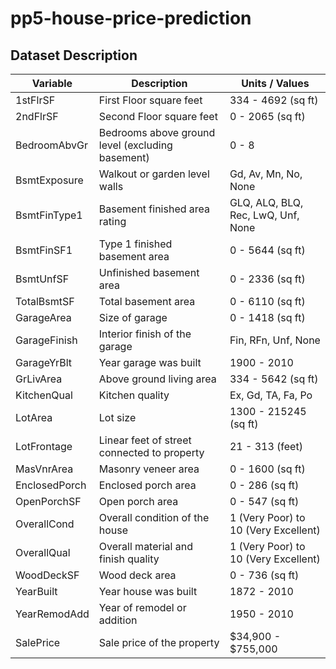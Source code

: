 # pp5-house-price-prediction

## Dataset Description

| Variable        | Description                                                | Units / Values                                                                 |
|----------------|------------------------------------------------------------|--------------------------------------------------------------------------------|
| 1stFlrSF        | First Floor square feet                                    | 334 - 4692 (sq ft)                                                             |
| 2ndFlrSF        | Second Floor square feet                                   | 0 - 2065 (sq ft)                                                               |
| BedroomAbvGr    | Bedrooms above ground level (excluding basement)           | 0 - 8                                                                          |
| BsmtExposure    | Walkout or garden level walls                              | Gd, Av, Mn, No, None                                                           |
| BsmtFinType1    | Basement finished area rating                              | GLQ, ALQ, BLQ, Rec, LwQ, Unf, None                                             |
| BsmtFinSF1      | Type 1 finished basement area                              | 0 - 5644 (sq ft)                                                               |
| BsmtUnfSF       | Unfinished basement area                                   | 0 - 2336 (sq ft)                                                               |
| TotalBsmtSF     | Total basement area                                        | 0 - 6110 (sq ft)                                                               |
| GarageArea      | Size of garage                                             | 0 - 1418 (sq ft)                                                               |
| GarageFinish    | Interior finish of the garage                              | Fin, RFn, Unf, None                                                            |
| GarageYrBlt     | Year garage was built                                      | 1900 - 2010                                                                    |
| GrLivArea       | Above ground living area                                   | 334 - 5642 (sq ft)                                                             |
| KitchenQual     | Kitchen quality                                            | Ex, Gd, TA, Fa, Po                                                             |
| LotArea         | Lot size                                                   | 1300 - 215245 (sq ft)                                                          |
| LotFrontage     | Linear feet of street connected to property                | 21 - 313 (feet)                                                                |
| MasVnrArea      | Masonry veneer area                                        | 0 - 1600 (sq ft)                                                               |
| EnclosedPorch   | Enclosed porch area                                        | 0 - 286 (sq ft)                                                                |
| OpenPorchSF     | Open porch area                                            | 0 - 547 (sq ft)                                                                |
| OverallCond     | Overall condition of the house                             | 1 (Very Poor) to 10 (Very Excellent)                                           |
| OverallQual     | Overall material and finish quality                        | 1 (Very Poor) to 10 (Very Excellent)                                           |
| WoodDeckSF      | Wood deck area                                             | 0 - 736 (sq ft)                                                                |
| YearBuilt       | Year house was built                                       | 1872 - 2010                                                                    |
| YearRemodAdd    | Year of remodel or addition                                | 1950 - 2010                                                                    |
| SalePrice       | Sale price of the property                                 | \$34,900 - \$755,000                                                           |
